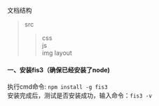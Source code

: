 文档结构
>src  
>>css  
>>js  
>>img
>>layout

#### 一、安装fis3（确保已经安装了node)
执行cmd命令:  `npm install -g fis3`
</br>
安装完成后，测试是否安装成功，输入命令：`fis3 -v`
